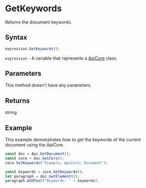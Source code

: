 # GetKeywords

Returns the document keywords.

## Syntax

```javascript
expression.GetKeywords();
```

`expression` - A variable that represents a [ApiCore](../ApiCore.md) class.

## Parameters

This method doesn't have any parameters.

## Returns

string

## Example

This example demonstrates how to get the keywords of the current document using the ApiCore.

```javascript editor-docx
const doc = Api.GetDocument();
const core = doc.GetCore();
core.SetKeywords("Example; ApiCore; Document");

const keywords = core.GetKeywords();
let paragraph = doc.GetElement(0);
paragraph.AddText("Keywords: " + keywords);

```
